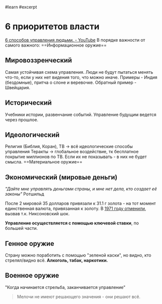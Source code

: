 #learn #excerpt 
# 6 приоритетов власти
[6 способов управления людьми. - YouTube](https://www.youtube.com/watch?v=WLKur2biMI0)
В порядке важности от самого важного:
==Информационное оружие==
## Мировоззренческий
Самая устойчивая схема управления. Люди не будут пытаться менять что-то, если у них нет видения того, что можно иначе. Примеры - Индия (бездомные), притча о слоне и веревочке.
Обратный пример - Швейцария.
## Исторический
Учебники истории, развенчание событий. Управление будущим ведется через прошлое.
## Идеологический
Религия (Библия, Коран), ТВ -> всё идеологические способы управления
Теракты -> глобальное воздействие, тк бесплатное покрытие миллионов по ТВ. Если их не показывать - в них не будет смысла.
==Материальное оружие==
## Экономический (мировые деньги)
*"Дайте мне управлять деньгами страны, и мне нет дела, кто создает её законы"* Ротшильд

После 2 мировой 35 долларов привязали к 31.1 г золота - на тот момент единственная валюта, привязанная к золоту. В [1971 году отменили](https://www.investopedia.com/terms/n/nixon-shock.asp), вызвав т.к. Никсоновский шок.

**Управление осуществляется с помощью ключевой ставки**, по большей части.

## Генное оружие
Страну можно поработить с помощью "зеленой каски", но видно, кто стрелял/видно всё. **Алкоголь, табак, наркотики.**

## Военное оружие
"Когда начинается стрельба, заканчивается управление"

> Мелочи не имеют решающего значения - они решают всё.

